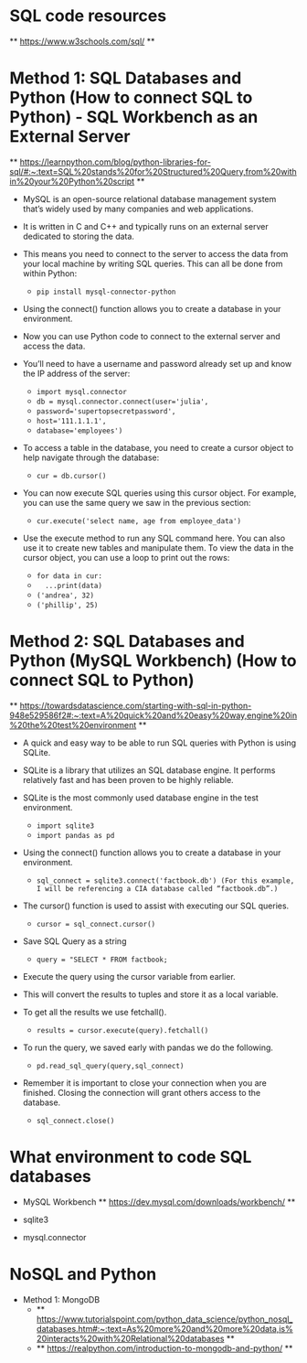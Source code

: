 # SQL code resources
** https://www.w3schools.com/sql/ ** 

# Method 1: SQL Databases and Python (How to connect SQL to Python) - SQL Workbench as an External Server
** https://learnpython.com/blog/python-libraries-for-sql/#:~:text=SQL%20stands%20for%20Structured%20Query,from%20within%20your%20Python%20script **
- MySQL is an open-source relational database management system that’s widely used by many companies and web applications. 
- It is written in C and C++ and typically runs on an external server dedicated to storing the data. 
- This means you need to connect to the server to access the data from your local machine by writing SQL queries. This can all be done from within Python:

    - `pip install mysql-connector-python`
 
- Using the connect() function allows you to create a database in your environment. 
- Now you can use Python code to connect to the external server and access the data. 
- You’ll need to have a username and password already set up and know the IP address of the server:
    
    - `import mysql.connector`
    - `db = mysql.connector.connect(user='julia',`
    - `password='supertopsecretpassword',`
    - `host='111.1.1.1',`
    - `database='employees')`

- To access a table in the database, you need to create a cursor object to help navigate through the database:
    
    - `cur = db.cursor()`
 
- You can now execute SQL queries using this cursor object. For example, you can use the same query we saw in the previous section:
   
    - `cur.execute('select name, age from employee_data')`

- Use the execute method to run any SQL command here. You can also use it to create new tables and manipulate them. To view the data in the cursor object, you can use a loop to print out the rows:

    - `for data in cur:`
    - `  ...print(data)`
    - `('andrea', 32)`
    - `('phillip', 25)`

# Method 2: SQL Databases and Python (MySQL Workbench)  (How to connect SQL to Python)
** https://towardsdatascience.com/starting-with-sql-in-python-948e529586f2#:~:text=A%20quick%20and%20easy%20way,engine%20in%20the%20test%20environment **
- A quick and easy way to be able to run SQL queries with Python is using SQLite. 
- SQLite is a library that utilizes an SQL database engine. It performs relatively fast and has been proven to be highly reliable. 
- SQLite is the most commonly used database engine in the test environment.
 
    - `import sqlite3`
    - `import pandas as pd`

- Using the connect() function allows you to create a database in your environment.
  
    - `sql_connect = sqlite3.connect('factbook.db') (For this example, I will be referencing a CIA database called “factbook.db”.)`
  
- The cursor() function is used to assist with executing our SQL queries.
  
    - `cursor = sql_connect.cursor()`

- Save SQL Query as a string

    - `query = "SELECT * FROM factbook;`

- Execute the query using the cursor variable from earlier. 
- This will convert the results to tuples and store it as a local variable. 
- To get all the results we use fetchall().
 
    - `results = cursor.execute(query).fetchall()`
 
- To run the query, we saved early with pandas we do the following.

    - `pd.read_sql_query(query,sql_connect)`

- Remember it is important to close your connection when you are finished. Closing the connection will grant others access to the database.
 
    - `sql_connect.close()`

# What environment to code SQL databases
- MySQL Workbench 
** https://dev.mysql.com/downloads/workbench/ **

- sqlite3
- mysql.connector

# NoSQL and Python
- Method 1: MongoDB
    - ** https://www.tutorialspoint.com/python_data_science/python_nosql_databases.htm#:~:text=As%20more%20and%20more%20data,is%20interacts%20with%20Relational%20databases **
    - ** https://realpython.com/introduction-to-mongodb-and-python/ **
